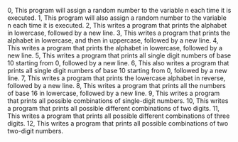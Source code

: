 0, This program will assign a random number to the variable n each time it is executed.
1, This program will also assign a random number to the variable n each time it is executed.
2, This writes a program that prints the alphabet in lowercase, followed by a new line.
3, This writes a program that prints the alphabet in lowercase, and then in uppercase, followed by a new line.
4, This writes a program that prints the alphabet in lowercase, followed by a new line.
5, This writes a program that prints all single digit numbers of base 10 starting from 0, followed by a new line.
6, This also writes a program that prints all single digit numbers of base 10 starting from 0, followed by a new line.
7, This writes a program that prints the lowercase alphabet in reverse, followed by a new line.
8, This writes a program that prints all the numbers of base 16 in lowercase, followed by a new line.
9, This writes a program that prints all possible combinations of single-digit numbers.
10, This writes a program that prints all possible different combinations of two digits.
11, This writes a program that prints all possible different combinations of three digits.
12, This writes a program that prints all possible combinations of two two-digit numbers.
